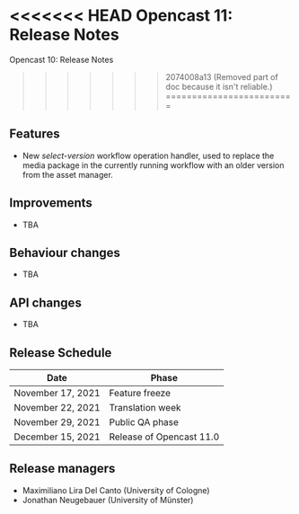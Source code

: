 <<<<<<< HEAD
Opencast 11: Release Notes
=======
Opencast 10: Release Notes
>>>>>>> 2074008a13 (Removed part of doc because it isn't reliable.)
=========================


Features
--------

- New *select-version* workflow operation handler, used to replace the media package in the currently
  running workflow with an older version from the asset manager.

Improvements
------------

- TBA

Behaviour changes
-----------------

- TBA

API changes
-----------

- TBA


Release Schedule
----------------

| Date                        | Phase                    |
|-----------------------------|--------------------------|
| November 17, 2021           | Feature freeze           |
| November 22, 2021           | Translation week         |
| November 29, 2021           | Public QA phase          |
| December 15, 2021           | Release of Opencast 11.0 |


Release managers
----------------

- Maximiliano Lira Del Canto (University of Cologne)
- Jonathan Neugebauer (University of Münster)

